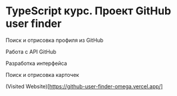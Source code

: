 # TypeScript курс. Проект GitHub user finder

<p>Поиск и отрисовка профиля из GitHub</p>

<p>Работа с API GitHub</p>
<p>Разработка интерфейса</p>
<p>Поиск и отрисовка карточек</p>

(Visited Website)[https://github-user-finder-omega.vercel.app/]
